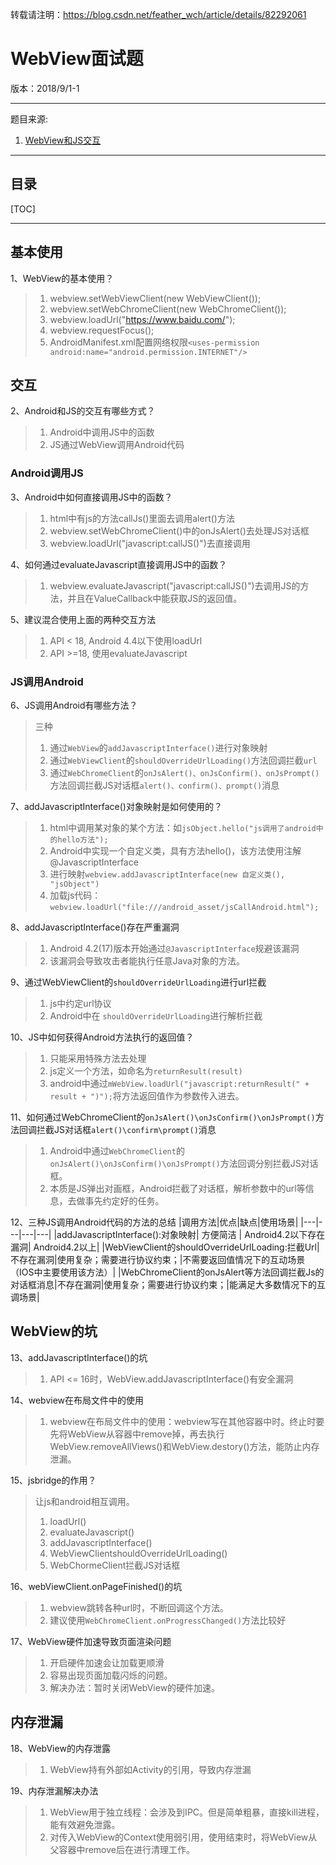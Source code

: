 转载请注明：https://blog.csdn.net/feather_wch/article/details/82292061

# WebView面试题

版本：2018/9/1-1

---
题目来源:
1. [WebView和JS交互](http://blog.csdn.net/feather_wch/article/details/79364349)

---
## 目录
[TOC]

---

## 基本使用

1、WebView的基本使用？
> 1. webview.setWebViewClient(new WebViewClient());
> 1. webview.setWebChromeClient(new WebChromeClient());
> 1. webview.loadUrl("https://www.baidu.com/");
> 1. webview.requestFocus();
> 1. AndroidManifest.xml配置网络权限`<uses-permission android:name="android.permission.INTERNET"/>`

## 交互

2、Android和JS的交互有哪些方式？
> 1. Android中调用JS中的函数
> 1. JS通过WebView调用Android代码

### Android调用JS

3、Android中如何直接调用JS中的函数？
> 1. html中有js的方法callJs()里面去调用alert()方法
> 1. webview.setWebChromeClient()中的onJsAlert()去处理JS对话框
> 1. webview.loadUrl("javascript:callJS()")去直接调用

4、如何通过evaluateJavascript直接调用JS中的函数？
> 1. webview.evaluateJavascript("javascript:callJS()")去调用JS的方法，并且在ValueCallback中能获取JS的返回值。

5、建议混合使用上面的两种交互方法
> 1. API < 18, Android 4.4以下使用loadUrl
> 1. API >=18, 使用evaluateJavascript

### JS调用Android

6、JS调用Android有哪些方法？
>三种
>1. 通过`WebView`的`addJavascriptInterface()`进行对象映射
>2. 通过`WebViewClient`的`shouldOverrideUrlLoading()`方法回调拦截`url`
>3. 通过`WebChromeClient`的`onJsAlert()、onJsConfirm()、onJsPrompt()`方法回调拦截JS对话框`alert()、confirm()、prompt()`消息

7、addJavascriptInterface()对象映射是如何使用的？
> 1. html中调用某对象的某个方法：如`jsObject.hello("js调用了android中的hello方法");`
> 1. Android中实现一个自定义类，具有方法hello()，该方法使用注解@JavascriptInterface
> 1. 进行映射`webview.addJavascriptInterface(new 自定义类(), "jsObject")`
> 1. 加载js代码：`webview.loadUrl("file:///android_asset/jsCallAndroid.html");`

8、addJavascriptInterface()存在严重漏洞
> 1. Android 4.2(17)版本开始通过`@JavascriptInterface`规避该漏洞
> 1. 该漏洞会导致攻击者能执行任意Java对象的方法。

9、通过WebViewClient的`shouldOverrideUrlLoading`进行url拦截
> 1. js中约定url协议
> 2. Android中在 `shouldOverrideUrlLoading`进行解析拦截

10、JS中如何获得Android方法执行的返回值？
> 1. 只能采用特殊方法去处理
> 1. js定义一个方法，如命名为`returnResult(result)`
> 1. android中通过`mWebView.loadUrl("javascript:returnResult(" + result + ")");`将方法返回值作为参数传入进去。

11、如何通过WebChromeClient的`onJsAlert()\onJsConfirm()\onJsPrompt()`方法回调拦截JS对话框`alert()\confirm\prompt()`消息
> 1. Android中通过`WebChromeClient`的`onJsAlert()\onJsConfirm()\onJsPrompt()`方法回调分别拦截JS对话框。
> 1. 本质是JS弹出对画框，Android拦截了对话框，解析参数中的url等信息，去做事先约定好的任务。

12、三种JS调用Android代码的方法的总结
|调用方法|优点|缺点|使用场景|
|---|---|---|---|
|addJavascriptInterface():对象映射| 方便简洁 | Android4.2以下存在漏洞| Android4.2以上|
|WebViewClient的shouldOverrideUrlLoading:拦截Url|不存在漏洞|使用复杂；需要进行协议约束；|不需要返回值情况下的互动场景（IOS中主要使用该方法）|
|WebChromeClient的onJsAlert等方法回调拦截Js的对话框消息|不存在漏洞|使用复杂；需要进行协议约束；|能满足大多数情况下的互调场景|

## WebView的坑

13、addJavascriptInterface()的坑
> 1. API <= 16时，WebView.addJavascriptInterface()有安全漏洞

14、webview在布局文件中的使用
> 1. webview在布局文件中的使用：webview写在其他容器中时。终止时要先将WebView从容器中remove掉，再去执行WebView.removeAllViews()和WebView.destory()方法，能防止内存泄漏。

15、jsbridge的作用？
> 让js和android相互调用。
> 1. loadUrl()
> 1. evaluateJavascript()
> 1. addJavascriptInterface()
> 1. WebViewClientshouldOverrideUrlLoading()
> 1. WebChormeClient拦截JS对话框

16、webViewClient.onPageFinished()的坑
> 1. webview跳转各种url时，不断回调这个方法。
> 1. 建议使用`WebChromeClient.onProgressChanged()`方法比较好

17、WebView硬件加速导致页面渲染问题
> 1. 开启硬件加速会让加载更顺滑
> 1. 容易出现页面加载闪烁的问题。
> 1. 解决办法：暂时关闭WebView的硬件加速。

## 内存泄漏

18、WebView的内存泄露
> 1. WebView持有外部如Activity的引用，导致内存泄漏

19、内存泄漏解决办法
> 1. WebView用于独立线程：会涉及到IPC。但是简单粗暴，直接kill进程，能有效避免泄露。
> 1. 对传入WebView的Context使用弱引用，使用结束时，将WebView从父容器中remove后在进行清理工作。
